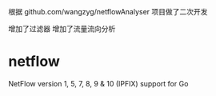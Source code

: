 
根据 github.com/wangzyg/netflowAnalyser 项目做了二次开发

增加了过滤器
增加了流量流向分析


# netflow
NetFlow version 1, 5, 7, 8, 9 &amp; 10 (IPFIX) support for Go


